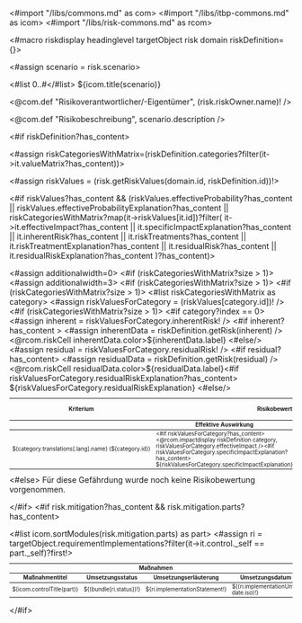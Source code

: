 <#import "/libs/commons.md" as com>
<#import "/libs/itbp-commons.md" as icom>
<#import "/libs/risk-commons.md" as rcom>

<#macro riskdisplay headinglevel targetObject risk domain riskDefinition={}>

<div class="risk">

<#assign scenario = risk.scenario>

<#list 0..<headinglevel as i>#</#list> ${icom.title(scenario)}

<@com.def "Risikoverantwortlicher/-Eigentümer", (risk.riskOwner.name)! />

<@com.def "Risikobeschreibung", scenario.description />

<#if riskDefinition?has_content>

<#assign riskCategoriesWithMatrix=(riskDefinition.categories?filter(it->it.valueMatrix?has_content))>

<#assign riskValues = (risk.getRiskValues(domain.id, riskDefinition.id))!>

<#if riskValues?has_content && (riskValues.effectiveProbability?has_content
                              || riskValues.effectiveProbabilityExplanation?has_content
                              || riskCategoriesWithMatrix?map(it->riskValues[it.id])?filter(
                                   it->it.effectiveImpact?has_content
                                   || it.specificImpactExplanation?has_content
                                   || it.inherentRisk?has_content
                                   || it.riskTreatments?has_content
                                   || it.riskTreatmentExplanation?has_content
                                   || it.residualRisk?has_content
                                   || it.residualRiskExplanation?has_content
                                 )?has_content)>

<table class="table" style="width:100%;font-size:70%;">
<colgroup>
<#assign additionalwidth=0>
<#if (riskCategoriesWithMatrix?size > 1)>
  <#assign additionalwidth=3>
  <col span="1" style="width: ${5*additionalwidth}%;">
</#if>
  <col span="1" style="width: ${22-additionalwidth}%;">
  <col span="1" style="width: ${20-additionalwidth}%;">
  <col span="1" style="width: ${14-additionalwidth}%;">
  <col span="1" style="width: ${22-additionalwidth}%;">
  <col span="1" style="width: ${22-additionalwidth}%;">
</colgroup>
<thead>
<tr>
<#if (riskCategoriesWithMatrix?size > 1)>
<th colspan="1">Kriterium</th>
</#if>
<th colspan="3">Risikobewertung vor Maßnahmen</th>
<th>Risikobehandlung</th>
<th colspan="1">Risikobewertung nach Maßnahmen</th>
</tr>
<tr>
<#if (riskCategoriesWithMatrix?size > 1)>
<th />
</#if>
<th>Effektive Auswirkung</th>
<th>Effektive Eintritts&shy;wahrscheinlichkeit</th>
<th>Bruttorisiko</th>
<th>Risikobehandlungsoptionen</th>
<th>Nettorisiko</th>
</tr>
</thead>
<tbody>
<#list riskCategoriesWithMatrix as category>
<#assign riskValuesForCategory = (riskValues[category.id])! />
<tr>
<#if (riskCategoriesWithMatrix?size > 1)>
<td>${category.translations[.lang].name}&nbsp;(${category.id})</td>
</#if>
<td>
<#if riskValuesForCategory?has_content>
<@rcom.impactdisplay riskDefinition category, riskValuesForCategory.effectiveImpact /><#if riskValuesForCategory.specificImpactExplanation?has_content><br/>${riskValuesForCategory.specificImpactExplanation}</#if>
</#if>
<br/>
</td>
<#if category?index == 0>
<td rowspan="${riskCategoriesWithMatrix?size}"><@rcom.probabilitydisplay riskDefinition, riskValues.effectiveProbability/><#if riskValues.specificProbabilityExplanation?has_content><br/>${riskValues.specificProbabilityExplanation}</#if></td>
</#if>
<#assign inherent = riskValuesForCategory.inherentRisk! />
<#if inherent?has_content >
<#assign inherentData = riskDefinition.getRisk(inherent) />
<@rcom.riskCell inherentData.color>${inherentData.label}</@rcom.riskCell>
<#else/>
<td />
</#if>
<td>
<#if riskValuesForCategory?has_content>
${(riskValuesForCategory.riskTreatments?map(t->rcom.riskReductionLabel(t))?join(', '))!}
<#if (riskValuesForCategory.riskTreatmentExplanation)?has_content>
<br/>
${riskValuesForCategory.riskTreatmentExplanation}
</#if>
</#if>
<br/>
</td>
<#assign residual = riskValuesForCategory.residualRisk! />
<#if residual?has_content>
<#assign residualData = riskDefinition.getRisk(residual) />
<@rcom.riskCell residualData.color>${residualData.label}<#if riskValuesForCategory.residualRiskExplanation?has_content><br/>${riskValuesForCategory.residualRiskExplanation}</#if></@rcom.riskCell>
<#else/>
<td />
</#if>

</tr>
</#list>
</tbody>
</table>
<#else>
Für diese Gefährdung wurde noch keine Risikobewertung vorgenommen.
</#if>

</#if>
<#if risk.mitigation?has_content && risk.mitigation.parts?has_content>
<table class="table " style="width:100%;font-size:70%;">
<colgroup>
  <col span="1" style="width: 40%;">
  <col span="1" style="width: 10%;">
  <col span="1" style="width: 40%;">
  <col span="1" style="width: 10%;">
</colgroup>
<thead>
<tr>
<th colspan="4">Maßnahmen</th>
</tr>
<tr>
<th>Maßnahmentitel</th>
<th>Umsetzungs&shy;status</th>
<th>Umsetzungserläuterung</th>
<th>Umset&shy;zungs&shy;datum</th>
</tr>
</thead>
<tbody>
<#list icom.sortModules(risk.mitigation.parts) as part>
<#assign ri = targetObject.requirementImplementations?filter(it->it.control._self == part._self)?first!>
<tr>
<td>${icom.controlTitle(part)}</td>
<td>${(bundle[ri.status])!}</td>
<td>${ri.implementationStatement!}</td>
<td>${(ri.implementationUntil?date.iso)!}</td>
</tr>
</#list>
</tbody>
</table>

</#if>
</div>
</#macro>